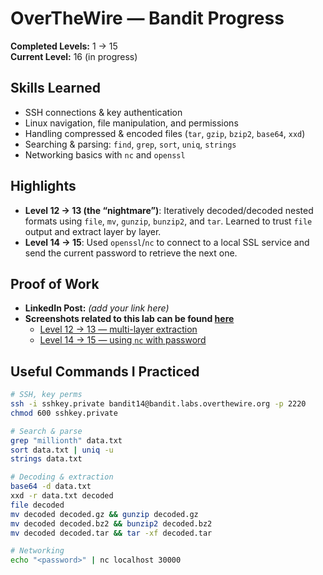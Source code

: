 
# OverTheWire — Bandit Progress

**Completed Levels:** 1 → 15  
**Current Level:** 16 (in progress)

## Skills Learned
- SSH connections & key authentication
- Linux navigation, file manipulation, and permissions
- Handling compressed & encoded files (`tar`, `gzip`, `bzip2`, `base64`, `xxd`)
- Searching & parsing: `find`, `grep`, `sort`, `uniq`, `strings`
- Networking basics with `nc` and `openssl`

## Highlights
- **Level 12 → 13 (the “nightmare”)**: Iteratively decoded/decoded nested formats using `file`, `mv`, `gunzip`, `bunzip2`, and `tar`. Learned to trust `file` output and extract layer by layer.
- **Level 14 → 15**: Used `openssl`/`nc` to connect to a local SSL service and send the current password to retrieve the next one.

## Proof of Work
- **LinkedIn Post:** *(add your link here)*  
- **Screenshots related to this lab can be found [here](../../../assets/images/overTheWire-Images/)**  
  - [Level 12 → 13 — multi-layer extraction](../..//assets/images/overTheWire-Images/level13.png)  
  - [Level 14 → 15 — using `nc` with password](../../assets/images/overTheWire-Images/level14.png)
    
## Useful Commands I Practiced
```bash
# SSH, key perms
ssh -i sshkey.private bandit14@bandit.labs.overthewire.org -p 2220
chmod 600 sshkey.private

# Search & parse
grep "millionth" data.txt
sort data.txt | uniq -u
strings data.txt

# Decoding & extraction
base64 -d data.txt
xxd -r data.txt decoded
file decoded
mv decoded decoded.gz && gunzip decoded.gz
mv decoded decoded.bz2 && bunzip2 decoded.bz2
mv decoded decoded.tar && tar -xf decoded.tar

# Networking
echo "<password>" | nc localhost 30000
